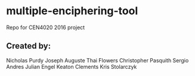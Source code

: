 # multiple-enciphering-tool
Repo for CEN4020 2016 project
## Created by:
Nicholas Purdy
Joseph Auguste
Thai Flowers
Christopher Pasquith
Sergio Andres
Julian Engel
Keaton Clements
Kris Stolarczyk

